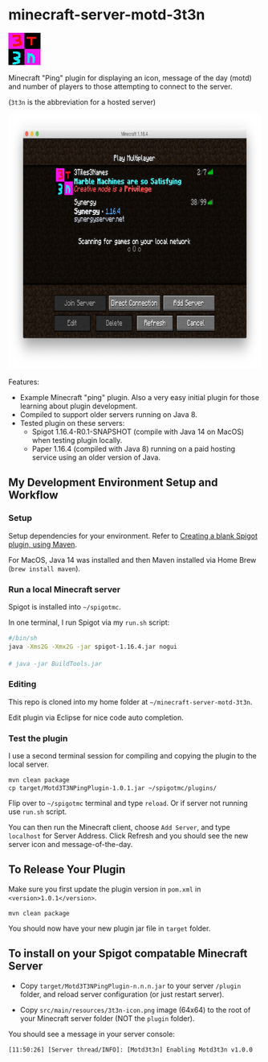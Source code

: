 # minecraft-server-motd-3t3n

<img src="src/main/resources/3t3n-icon.png" width="64" height="64" alt="latest server icon" />

Minecraft "Ping" plugin for displaying an icon, message of the day (motd) and number of players to those attempting to connect to the server.

(`3t3n` is the abbreviation for a hosted server)

<img src="screenshot.png" width="800" height="508" alt="Minecraft Multiplayer Server Dialog" />

Features:

* Example Minecraft "ping" plugin. Also a very easy initial plugin for those learning about plugin development.
* Compiled to support older servers running on Java 8.
* Tested plugin on these servers:
    * Spigot 1.16.4-R0.1-SNAPSHOT (compile with Java 14 on MacOS) when testing plugin locally.
    * Paper 1.16.4 (compiled with Java 8) running on a paid hosting service using an older version of Java.

## My Development Environment Setup and Workflow

### Setup

Setup dependencies for your environment. Refer to [Creating a blank Spigot plugin, using Maven](https://www.spigotmc.org/wiki/creating-a-plugin-with-maven-using-intellij-idea/).

For MacOS, Java 14 was installed and then Maven installed via Home Brew (`brew install maven`).

### Run a local Minecraft server

Spigot is installed into `~/spigotmc`.

In one terminal, I run Spigot via my `run.sh` script:

```bash
#/bin/sh
java -Xms2G -Xmx2G -jar spigot-1.16.4.jar nogui

# java -jar BuildTools.jar
```

### Editing 

This repo is cloned into my home folder at `~/minecraft-server-motd-3t3n`.

Edit plugin via Eclipse for nice code auto completion.

### Test the plugin

I use a second terminal session for compiling and copying the plugin to the local server.

    mvn clean package
    cp target/Motd3T3NPingPlugin-1.0.1.jar ~/spigotmc/plugins/

Flip over to `~/spigotmc` terminal and type `reload`. Or if server not running use `run.sh` script.

You can then run the Minecraft client, choose `Add Server`, and type `localhost` for Server Address. Click Refresh and you should see the new server icon and message-of-the-day.

## To Release Your Plugin

Make sure you first update the plugin version in `pom.xml` in `<version>1.0.1</version>`.

    mvn clean package

You should now have your new plugin jar file in `target` folder.

## To install on your Spigot compatable Minecraft Server

- Copy `target/Motd3T3NPingPlugin-n.n.n.jar` to your server `/plugin` folder, and reload server configuration (or just restart server).

- Copy `src/main/resources/3t3n-icon.png` image (64x64) to the root of your Minecraft server folder (NOT the `plugin` folder).

You should see a message in your server console:

```
[11:50:26] [Server thread/INFO]: [Motd3t3n] Enabling Motd3t3n v1.0.0
```
